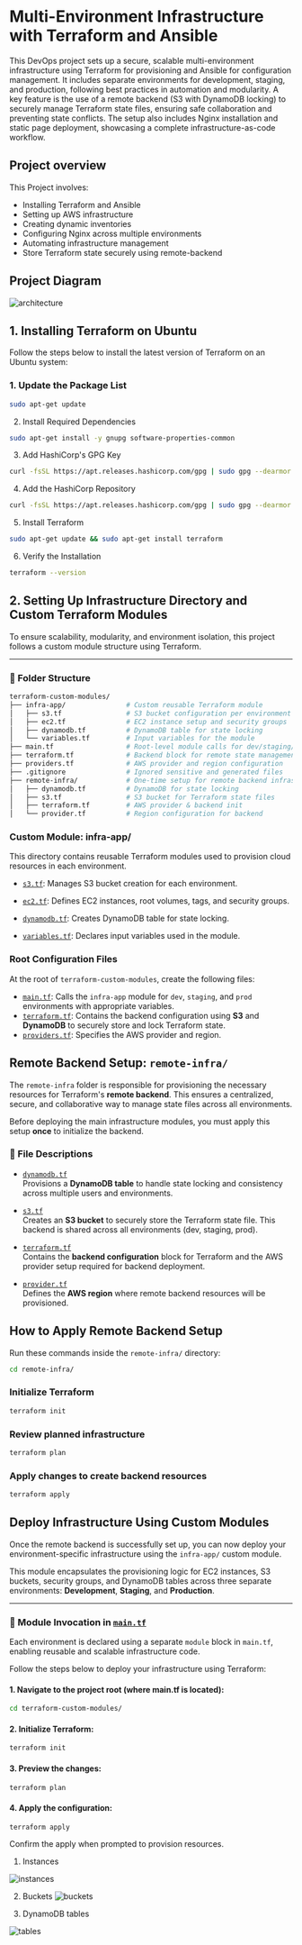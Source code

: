 
# Multi-Environment Infrastructure with Terraform and Ansible

This DevOps project sets up a secure, scalable multi-environment infrastructure using Terraform for provisioning and Ansible for configuration management. It includes separate environments for development, staging, and production, following best practices in automation and modularity. A key feature is the use of a remote backend (S3 with DynamoDB locking) to securely manage Terraform state files, ensuring safe collaboration and preventing state conflicts. The setup also includes Nginx installation and static page deployment, showcasing a complete infrastructure-as-code workflow.

## Project overview
This Project involves:
- Installing Terraform and Ansible
- Setting up AWS infrastructure
- Creating dynamic inventories
- Configuring Nginx across multiple environments
- Automating infrastructure management
- Store Terraform state securely using remote-backend

## Project Diagram

![architecture](https://github.com/user-attachments/assets/cfc23cf7-1e4d-44f3-aae1-a59ca0a1275d)
## 1. Installing Terraform on Ubuntu

Follow the steps below to install the latest version of Terraform on an Ubuntu system:

### 1. Update the Package List

```bash
sudo apt-get update
```
2. Install Required Dependencies
```bash
sudo apt-get install -y gnupg software-properties-common
```
3. Add HashiCorp's GPG Key
```bash
curl -fsSL https://apt.releases.hashicorp.com/gpg | sudo gpg --dearmor -o /usr/share/keyrings/hashicorp-archive-keyring.gpg  
```
4. Add the HashiCorp Repository
```bash
curl -fsSL https://apt.releases.hashicorp.com/gpg | sudo gpg --dearmor -o /usr/share/keyrings/hashicorp-archive-keyring.gpg  
```
5. Install Terraform
```bash
sudo apt-get update && sudo apt-get install terraform
```
6. Verify the Installation
```bash
terraform --version
```

## 2. Setting Up Infrastructure Directory and Custom Terraform Modules

To ensure scalability, modularity, and environment isolation, this project follows a custom module structure using Terraform.

---

### 📁 Folder Structure

```bash
terraform-custom-modules/
├── infra-app/               # Custom reusable Terraform module
│   ├── s3.tf                # S3 bucket configuration per environment
│   ├── ec2.tf               # EC2 instance setup and security groups
│   ├── dynamodb.tf          # DynamoDB table for state locking
│   └── variables.tf         # Input variables for the module
├── main.tf                  # Root-level module calls for dev/staging/prod
├── terraform.tf             # Backend block for remote state management
├── providers.tf             # AWS provider and region configuration
├── .gitignore               # Ignored sensitive and generated files
├── remote-infra/            # One-time setup for remote backend infrastructure
│   ├── dynamodb.tf          # DynamoDB for state locking
│   ├── s3.tf                # S3 bucket for Terraform state files
│   ├── terraform.tf         # AWS provider & backend init
│   └── provider.tf          # Region configuration for backend
```
### Custom Module: infra-app/
This directory contains reusable Terraform modules used to provision cloud resources in each environment.

- [`s3.tf`](infra-app/s3.tf): Manages S3 bucket creation for each environment.

- [`ec2.tf`](infra-app/ec2.tf): Defines EC2 instances, root volumes, tags, and security groups.

- [`dynamodb.tf`](infra-app/dynamodb.tf): Creates DynamoDB table for state locking.

- [`variables.tf`](infra-app/variables.tf): Declares input variables used in the module.

### Root Configuration Files

At the root of `terraform-custom-modules`, create the following files:

- [`main.tf`](main.tf): Calls the `infra-app` module for `dev`, `staging`, and `prod` environments with appropriate variables.
- [`terraform.tf`](terraform.tf): Contains the backend configuration using **S3** and **DynamoDB** to securely store and lock Terraform state.
- [`providers.tf`](providers.tf): Specifies the AWS provider and region.

## Remote Backend Setup: `remote-infra/`

The `remote-infra` folder is responsible for provisioning the necessary resources for Terraform's **remote backend**. This ensures a centralized, secure, and collaborative way to manage state files across all environments.

Before deploying the main infrastructure modules, you must apply this setup **once** to initialize the backend.

### 📄 File Descriptions

- [`dynamodb.tf`](remote-infra/dynamodb.tf)  
  Provisions a **DynamoDB table** to handle state locking and consistency across multiple users and environments.

- [`s3.tf`](remote-infra/s3.tf)  
  Creates an **S3 bucket** to securely store the Terraform state file. This backend is shared across all environments (dev, staging, prod).

- [`terraform.tf`](remote-infra/terraform.tf)  
  Contains the **backend configuration** block for Terraform and the AWS provider setup required for backend deployment.

- [`provider.tf`](remote-infra/provider.tf)  
  Defines the **AWS region** where remote backend resources will be provisioned.

## How to Apply Remote Backend Setup

Run these commands inside the `remote-infra/` directory:

```bash
cd remote-infra/
``` 

### Initialize Terraform
```bash
terraform init
```

###  Review planned infrastructure
```bash
terraform plan
```

###  Apply changes to create backend resources
```bash
terraform apply
```

## Deploy Infrastructure Using Custom Modules

Once the remote backend is successfully set up, you can now deploy your environment-specific infrastructure using the `infra-app/` custom module.

This module encapsulates the provisioning logic for EC2 instances, S3 buckets, security groups, and DynamoDB tables across three separate environments: **Development**, **Staging**, and **Production**.

---

### 📄 Module Invocation in [`main.tf`](https://github.com/Aakanshi-garg/ansible-terraform-multi-env/blob/main/terraform-custom-modules/main.tf)


Each environment is declared using a separate `module` block in `main.tf`, enabling reusable and scalable infrastructure code.

Follow the steps below to deploy your infrastructure using Terraform:

#### 1. Navigate to the project root (where main.tf is located):
```bash
cd terraform-custom-modules/
```
#### 2. Initialize Terraform:
```bash
terraform init
```
#### 3. Preview the changes:
```bash
terraform plan
```
#### 4. Apply the configuration:
```bash
terraform apply
```
Confirm the apply when prompted to provision resources.

1. Instances

![instances](https://github.com/user-attachments/assets/3a977495-8e05-4859-a5a2-66f8d5f41c19)


2. Buckets
![buckets](https://github.com/user-attachments/assets/3bb7de5c-b179-4130-b201-481cbefcdceb)

   

3. DynamoDB tables

![tables](https://github.com/user-attachments/assets/8a2f2286-194f-45cc-884f-3a218081e2ec)



